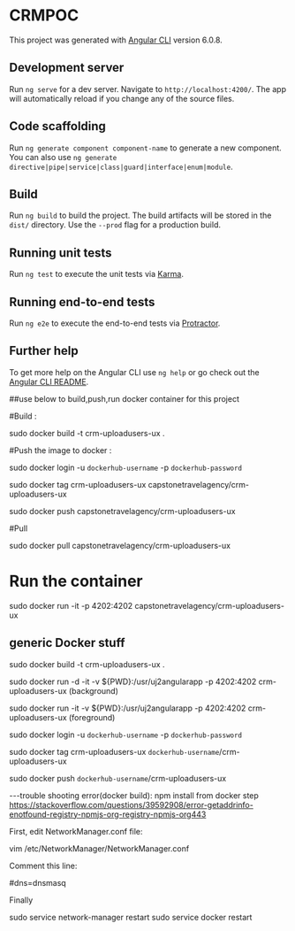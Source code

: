 # CRMPOC

This project was generated with [Angular CLI](https://github.com/angular/angular-cli) version 6.0.8.

## Development server

Run `ng serve` for a dev server. Navigate to `http://localhost:4200/`. The app will automatically reload if you change any of the source files.

## Code scaffolding

Run `ng generate component component-name` to generate a new component. You can also use `ng generate directive|pipe|service|class|guard|interface|enum|module`.

## Build

Run `ng build` to build the project. The build artifacts will be stored in the `dist/` directory. Use the `--prod` flag for a production build.

## Running unit tests

Run `ng test` to execute the unit tests via [Karma](https://karma-runner.github.io).

## Running end-to-end tests

Run `ng e2e` to execute the end-to-end tests via [Protractor](http://www.protractortest.org/).

## Further help

To get more help on the Angular CLI use `ng help` or go check out the [Angular CLI README](https://github.com/angular/angular-cli/blob/master/README.md).

##use below to build,push,run docker container for this project

#Build :

sudo docker build -t crm-uploadusers-ux .

#Push the image to docker :

sudo docker login -u `dockerhub-username` -p `dockerhub-password`

sudo docker tag crm-uploadusers-ux capstonetravelagency/crm-uploadusers-ux

sudo docker push capstonetravelagency/crm-uploadusers-ux

#Pull

sudo docker pull capstonetravelagency/crm-uploadusers-ux

# Run the container

sudo docker run -it -p 4202:4202 capstonetravelagency/crm-uploadusers-ux



## generic Docker stuff


sudo docker build -t crm-uploadusers-ux .

sudo docker run -d -it -v ${PWD}:/usr/uj2angularapp -p 4202:4202 crm-uploadusers-ux (background)

sudo docker run -it -v ${PWD}:/usr/uj2angularapp -p 4202:4202 crm-uploadusers-ux  (foreground)


sudo docker login -u `dockerhub-username` -p `dockerhub-password`

sudo docker tag crm-uploadusers-ux `dockerhub-username`/crm-uploadusers-ux

sudo docker push `dockerhub-username`/crm-uploadusers-ux


---trouble shooting error(docker build): npm install from docker step
https://stackoverflow.com/questions/39592908/error-getaddrinfo-enotfound-registry-npmjs-org-registry-npmjs-org443

First, edit NetworkManager.conf file:

vim /etc/NetworkManager/NetworkManager.conf

Comment this line:

  #dns=dnsmasq

Finally

sudo service network-manager restart
sudo service docker restart

